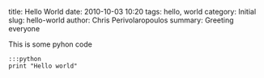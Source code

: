 title: Hello World
date: 2010-10-03 10:20
tags: hello, world
category: Initial
slug: hello-world
author: Chris Perivolaropoulos
summary: Greeting everyone

This is some pyhon code

    :::python
	print "Hello world"
